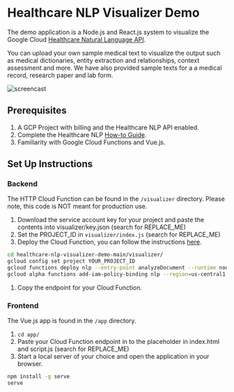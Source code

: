 # Healthcare NLP Visualizer Demo

The demo application is a Node.js and React.js system to visualize the Google Cloud [Healthcare Natural Language API](https://cloud.google.com/healthcare/docs/how-tos/nlp).

You can upload your own sample medical text to visualize the output such as medical dictionaries, entity extraction and relationships, context assessment and more. We have also provided sample texts for a a medical record, research paper and lab form.

![screencast](screencast-short.gif)

## Prerequisites

1. A GCP Project with billing and the Healthcare NLP API enabled.
1. Complete the Healthcare NLP [How-to Guide](https://cloud.google.com/healthcare/docs/how-tos/nlp).
1. Familiarity with Google Cloud Functions and Vue.js.

## Set Up Instructions

### Backend

The HTTP Cloud Function can be found in the `/visualizer` directory. Please note, this code is NOT meant for production use.

1. Download the service account key for your project and paste the contents into visualizer/key.json (search for REPLACE_ME)
1. Set the PROJECT_ID in `visualizer/index.js` (search for REPLACE_ME)
1. Deploy the Cloud Function, you can follow the instructions [here](https://cloud.google.com/functions/docs/deploying).

```bash
cd healthcare-nlp-visualizer-demo-main/visualizer/
gcloud config set project YOUR_PROJECT_ID
gcloud functions deploy nlp --entry-point analyzeDocument --runtime nodejs14 --trigger-http
gcloud alpha functions add-iam-policy-binding nlp --region=us-central1 --member=allUsers --role=roles/cloudfunctions.invoker
```

1. Copy the endpoint for your Cloud Function.

### Frontend

The Vue.js app is found in the `/app` directory.

1. ```cd app/```
1. Paste your Cloud Function endpoint in to the placeholder in index.html and script.js (search for REPLACE_ME)
1. Start a local server of your choice and open the application in your browser.

```bash
npm install -g serve
serve
```
